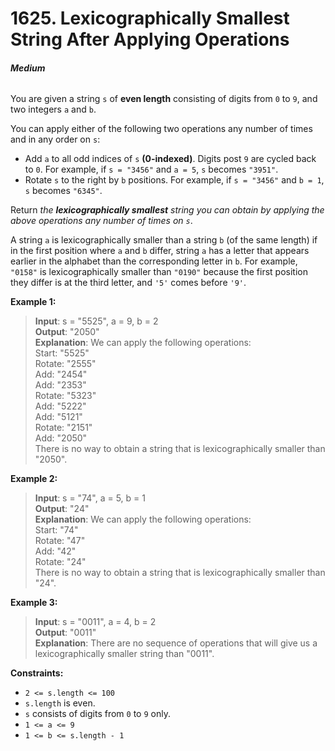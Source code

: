 # 1625. Lexicographically Smallest String After Applying Operations
###### **Medium**

You are given a string `s` of **even length** consisting of digits from `0` to `9`, and two integers `a` and `b`.

You can apply either of the following two operations any number of times and in any order on `s`:

- Add `a` to all odd indices of `s` **(0-indexed)**. Digits post `9` are cycled back to `0`. For example, if `s = "3456"` and `a = 5`, `s` becomes `"3951"`.
- Rotate `s` to the right by `b` positions. For example, if `s = "3456"` and `b = 1`, `s` becomes `"6345"`.

Return *the* ***lexicographically smallest*** *string you can obtain by applying the above operations any number of times on `s`*.

A string `a` is lexicographically smaller than a string `b` (of the same length) if in the first position where `a` and `b` differ, string `a` has a letter that appears earlier in the alphabet than the corresponding letter in `b`. For example, `"0158"` is lexicographically smaller than `"0190"` because the first position they differ is at the third letter, and `'5'` comes before `'9'`.
 

**Example 1:**

> **Input**: s = "5525", a = 9, b = 2  
**Output**: "2050"  
**Explanation**: We can apply the following operations:  
Start:  "5525"  
Rotate: "2555"  
Add:    "2454"  
Add:    "2353"  
Rotate: "5323"  
Add:    "5222"  
Add:    "5121"  
Rotate: "2151"  
Add:    "2050"​​​​​  
There is no way to obtain a string that is lexicographically smaller than "2050".  

**Example 2:**

> **Input**: s = "74", a = 5, b = 1  
**Output**: "24"  
**Explanation**: We can apply the following operations:  
Start:  "74"  
Rotate: "47"  
​​​​​​​Add:    "42"  
​​​​​​​Rotate: "24"​​​​​​​​​​​​  
There is no way to obtain a string that is lexicographically smaller than "24".  

**Example 3:**

> **Input**: s = "0011", a = 4, b = 2  
**Output**: "0011"  
**Explanation**: There are no sequence of operations that will give us a lexicographically smaller string than "0011".
 

**Constraints:**

- `2 <= s.length <= 100`
- `s.length` is even.
- `s` consists of digits from `0` to `9` only.
- `1 <= a <= 9`
- `1 <= b <= s.length - 1`
